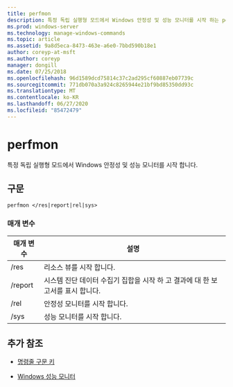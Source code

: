 ```yaml
---
title: perfmon
description: 특정 독립 실행형 모드에서 Windows 안정성 및 성능 모니터를 시작 하는 perfmon 명령에 대 한 참조 항목입니다.
ms.prod: windows-server
ms.technology: manage-windows-commands
ms.topic: article
ms.assetid: 9a8d5eca-8473-463e-a6e0-7bbd590b18e1
author: coreyp-at-msft
ms.author: coreyp
manager: dongill
ms.date: 07/25/2018
ms.openlocfilehash: 96d1589dcd75814c37c2ad295cf60887eb07739c
ms.sourcegitcommit: 771db070a3a924c8265944e21bf9bd85350dd93c
ms.translationtype: MT
ms.contentlocale: ko-KR
ms.lasthandoff: 06/27/2020
ms.locfileid: "85472479"
---
```

# <a name="perfmon"></a>perfmon

특정 독립 실행형 모드에서 Windows 안정성 및 성능 모니터를 시작 합니다.

## <a name="syntax"></a>구문

```
perfmon </res|report|rel|sys>
```

### <a name="parameters"></a>매개 변수

| 매개 변수 | 설명 |
|--|--|
| /res | 리소스 뷰를 시작 합니다. |
| /report | 시스템 진단 데이터 수집기 집합을 시작 하 고 결과에 대 한 보고서를 표시 합니다. |
| /rel | 안정성 모니터를 시작 합니다. |
| /sys | 성능 모니터를 시작 합니다. |

## <a name="additional-references"></a>추가 참조

- [명령줄 구문 키](command-line-syntax-key.md)

- [Windows 성능 모니터](https://docs.microsoft.com/previous-versions/windows/it-pro/windows-server-2008-R2-and-2008/cc749154(v%3dws.11))

